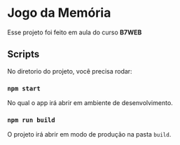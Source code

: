# Jogo da Memória

Esse projeto foi feito em aula do curso **B7WEB**

## Scripts

No diretorio do projeto,  você precisa rodar: 

### `npm start`

No qual o app irá abrir em ambiente de desenvolvimento.

### `npm run build`

O projeto irá abrir em modo de produção na pasta `build`.

